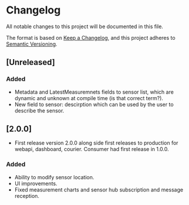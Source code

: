 # Changelog

All notable changes to this project will be documented in this file.

The format is based on [Keep a Changelog](https://keepachangelog.com/en/1.1.0/),
and this project adheres to [Semantic Versioning](https://semver.org/spec/v2.0.0.html).

## [Unreleased]
### Added
- Metadata and LatestMeasuremnets fields to sensor list, which are dynamic and unknown at compile time (is that correct term?).
- New field to sensor: descirption which can be used by the user to describe the sensor.

## [2.0.0]
- First release version 2.0.0 along side first releases to production for webapi, dashboard, courier. Consumer had first release in 1.0.0.
### Added
- Ability to modify sensor location.
- UI improvements.
- Fixed measurement charts and sensor hub subscription and message reception.